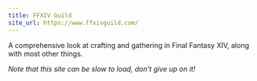 ```yaml
---
title: FFXIV Guild
site_url: https://www.ffxivguild.com/
---
```

A comprehensive look at crafting and gathering in Final Fantasy XIV, along with most other things.

_Note that this site can be slow to load, don't give up on it!_